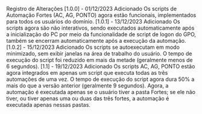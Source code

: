 Registro de Alterações
[1.0.0] - 01/12/2023
Adicionado
Os scripts de Automação Fortes (AC, AG, PONTO) agora estão funcionais, implementados para todos os usuários do domínio.
[1.0.1] - 13/12/2023
Adicionado
Os scripts agora são não interativos, sendo executados automaticamente após a inicialização do PC por meio da funcionalidade de script de logon do GPO, também se encerram automaticamente após a execução da automação.
[1.0.2] - 15/12/2023
Adicionado
Os scripts se autoexecutam em modo minimizado, sem exibir janelas na área de trabalho do usuário.
O tempo de execução do script foi reduzido em mais da metade (geralmente menos de 6 segundos).
[1.1] - 19/12/2023
Adicionado
Os scripts AC, AG, PONTO estão agora integrados em apenas um script que executa todas as três automações de uma vez.
O tempo de execução do script agora dura 50% a mais do que a versão anterior (geralmente 9 segundos).
Agora, a automação é executada apenas se o usuário tiver a pasta Fortes; se ele não tiver, ou tiver apenas uma ou duas das três fortes, a automação é executada apenas nessas pastas.





